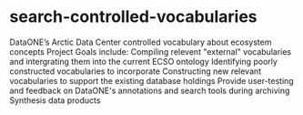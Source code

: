 # search-controlled-vocabularies
DataONE’s Arctic Data Center controlled vocabulary about ecosystem concepts
Project Goals include: 
Compiling relevent "external" vocabularies and intergrating them into the current ECSO ontology 
Identifying poorly constructed vocabularies to incorporate 
Constructing new relevant vocabularies to support the existing database holdings 
Provide user-testing and feedback on DataONE's annotations and search tools during archiving Synthesis data products 
